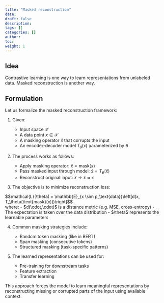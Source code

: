 ```yaml
---
title: "Masked reconstruction"
date:
draft: false
description:
tags: []
categories: []
author:
toc:
weight: 1
---
```


## Idea
Contrastive learning is one way to learn representations from unlabeled data. Masked reconstruction is another way.

## Formulation
Let us formalize the masked reconstruction framework:

1. Given:
   - Input space $\mathcal{X}$ 
   - A data point $x \in \mathcal{X}$
   - A masking operator $\hat{x}$ that corrupts the input
   - An encoder-decoder model $T_\theta(x)$ parameterized by $\theta$

2. The process works as follows:
   - Apply masking operator: $\hat{x} = \text{mask}(x)$
   - Pass masked input through model: $\tilde{x} = T_\theta(\hat{x})$
   - Reconstruct original input: $\hat{x} \rightarrow \tilde{x} \approx x$

3. The objective is to minimize reconstruction loss:
<div class="math-katex">
   $$\mathcal{L}(\theta) = \mathbb{E}_{x \sim p_\text{data}}\left[d(x, T_\theta(\text{mask}(x)))\right]$$
   </div>
   where:
   - $d(\cdot,\cdot)$ is a distance metric (e.g. MSE, cross-entropy)
   - The expectation is taken over the data distribution
   - $\theta$ represents the learnable parameters

4. Common masking strategies include:
   - Random token masking (like in BERT)
   - Span masking (consecutive tokens)
   - Structured masking (task-specific patterns)

5. The learned representations can be used for:
   - Pre-training for downstream tasks
   - Feature extraction
   - Transfer learning

This approach forces the model to learn meaningful representations by reconstructing missing or corrupted parts of the input using available context.